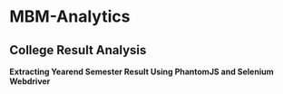 # MBM-Analytics
College Result Analysis
--------
**Extracting Yearend Semester Result Using PhantomJS and Selenium Webdriver**
